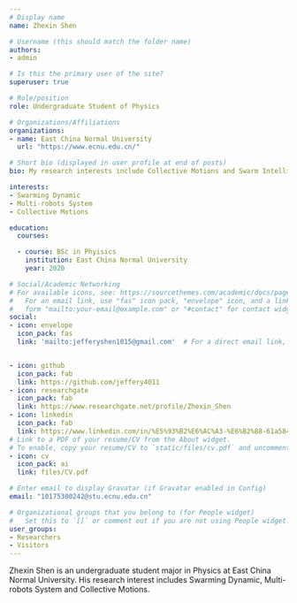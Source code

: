 ```yaml
---
# Display name
name: Zhexin Shen

# Username (this should match the folder name)
authors:
- admin

# Is this the primary user of the site?
superuser: true

# Role/position
role: Undergraduate Student of Physics

# Organizations/Affiliations
organizations:
- name: East China Normal University
  url: "https://www.ecnu.edu.cn/"

# Short bio (displayed in user profile at end of posts)
bio: My research interests include Collective Motions and Swarm Intelligence.

interests:
- Swarming Dynamic
- Multi-robots System
- Collective Motions

education:
  courses:

  - course: BSc in Phyisics
    institution: East China Normal University
    year: 2020

# Social/Academic Networking
# For available icons, see: https://sourcethemes.com/academic/docs/page-builder/#icons
#   For an email link, use "fas" icon pack, "envelope" icon, and a link in the
#   form "mailto:your-email@example.com" or "#contact" for contact widget.
social:
- icon: envelope
  icon_pack: fas
  link: 'mailto:jefferyshen1015@gmail.com'  # For a direct email link, use "mailto:test@example.org".


- icon: github
  icon_pack: fab
  link: https://github.com/jeffery4011
- icon: researchgate
  icon_pack: fab
  link: https://www.researchgate.net/profile/Zhexin_Shen
- icon: linkedin
  icon_pack: fab
  link: https://www.linkedin.com/in/%E5%93%B2%E6%AC%A3-%E6%B2%88-61a5841a0/
# Link to a PDF of your resume/CV from the About widget.
# To enable, copy your resume/CV to `static/files/cv.pdf` and uncomment the lines below.
- icon: cv
  icon_pack: ai
  link: files/CV.pdf

# Enter email to display Gravatar (if Gravatar enabled in Config)
email: "10175300242@stu.ecnu.edu.cn"

# Organizational groups that you belong to (for People widget)
#   Set this to `[]` or comment out if you are not using People widget.
user_groups:
- Researchers
- Visitors
---
```


Zhexin Shen is an undergraduate student major in Physics at East China Normal University. His research interest includes Swarming Dynamic, Multi-robots System and Collective Motions. 
